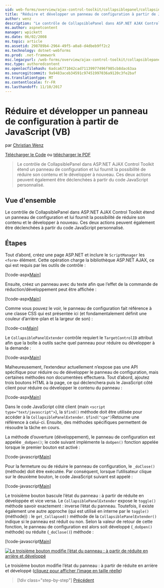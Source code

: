 ```yaml
---
uid: web-forms/overview/ajax-control-toolkit/collapsiblepanel/collapsing-and-expanding-a-panel-from-javascript-vb
title: "Réduire et développer un panneau de configuration à partir de JavaScript (VB) | Documents Microsoft"
author: wenz
description: "Le contrôle de CollapsiblePanel dans ASP.NET AJAX Control Toolkit étend un panneau de configuration et lui fournit la possibilité de réduire son contenu et le développer un..."
ms.author: aspnetcontent
manager: wpickett
ms.date: 06/02/2008
ms.topic: article
ms.assetid: 298789b4-2964-49f5-a0a8-d4dbeb9ff2c2
ms.technology: dotnet-webforms
ms.prod: .net-framework
msc.legacyurl: /web-forms/overview/ajax-control-toolkit/collapsiblepanel/collapsing-and-expanding-a-panel-from-javascript-vb
msc.type: authoredcontent
ms.openlocfilehash: 6adca6771042cad71139977496f985cb8dac63aa
ms.sourcegitcommit: 9a9483aceb34591c97451997036a9120c3fe2baf
ms.translationtype: MT
ms.contentlocale: fr-FR
ms.lasthandoff: 11/10/2017
---
```

<a name="collapsing-and-expanding-a-panel-from-javascript-vb"></a>Réduire et développer un panneau de configuration à partir de JavaScript (VB)
====================
par [Christian Wenz](https://github.com/wenz)

[Télécharger le Code](http://download.microsoft.com/download/8/a/a/8aab3c3e-de6f-463f-805c-5fda567eef6e/CollapsiblePanel1.vb.zip) ou [télécharger le PDF](http://download.microsoft.com/download/b/6/a/b6ae89ee-df69-4c87-9bfb-ad1eb2b23373/collapsiblepanel1VB.pdf)

> Le contrôle de CollapsiblePanel dans ASP.NET AJAX Control Toolkit étend un panneau de configuration et lui fournit la possibilité de réduire son contenu et le développer à nouveau. Ces deux actions peuvent également être déclenchées à partir du code JavaScript personnalisé.


## <a name="overview"></a>Vue d'ensemble

Le contrôle de CollapsiblePanel dans ASP.NET AJAX Control Toolkit étend un panneau de configuration et lui fournit la possibilité de réduire son contenu et le développer à nouveau. Ces deux actions peuvent également être déclenchées à partir du code JavaScript personnalisé.

## <a name="steps"></a>Étapes

Tout d’abord, créez une page ASP.NET et inclure le `ScriptManager` les `<form>` élément. Cette opération charge la bibliothèque ASP.NET AJAX, ce qui est requis par les outils de contrôle :

[!code-aspx[Main](collapsing-and-expanding-a-panel-from-javascript-vb/samples/sample1.aspx)]

Ensuite, créez un panneau avec du texte afin que l’effet de la commande de réduction/développement peut être affichée :

[!code-aspx[Main](collapsing-and-expanding-a-panel-from-javascript-vb/samples/sample2.aspx)]

Comme vous pouvez le voir, le panneau de configuration fait référence à une classe CSS qui est présentée ici (et fondamentalement définit une couleur d’arrière-plan et la largeur de son) :

[!code-css[Main](collapsing-and-expanding-a-panel-from-javascript-vb/samples/sample3.css)]

Le `CollapsiblePanelExtender` contrôle requiert le `TargetControlID` attribut afin que la boîte à outils sache quel panneau pour réduire ou développer à la demande :

[!code-aspx[Main](collapsing-and-expanding-a-panel-from-javascript-vb/samples/sample4.aspx)]

Malheureusement, l’extendeur actuellement n’expose pas une API spécifique pour réduire ou de développer le panneau de configuration, mais certaines méthodes non documentées effectuera. Tout d’abord, ajoutez trois boutons HTML à la page, ce qui déclenchera puis le JavaScript côté client pour réduire ou développer le contenu du panneau :

[!code-aspx[Main](collapsing-and-expanding-a-panel-from-javascript-vb/samples/sample5.aspx)]

Dans le code JavaScript côté client (main `<script type="text/javascript">`), la `$find()` méthode doit être utilisée pour accéder à la `CollapsiblePanelExtender`. `$find("cpe")`Retourne une référence à celui-ci. Ensuite, des méthodes spécifiques permettent de résoudre la tâche en cours.

La méthode d’ouverture (développement), le panneau de configuration est appelée `_doOpen()`; le code suivant implémente la `doOpen()` fonction appelée lorsque le premier bouton est activé :

[!code-javascript[Main](collapsing-and-expanding-a-panel-from-javascript-vb/samples/sample6.js)]

Pour la fermeture ou de réduire le panneau de configuration, le `_doClose()` (méthode) doit être exécutée. Par conséquent, lorsque l’utilisateur clique sur le deuxième bouton, le code JavaScript suivant est appelé :

[!code-javascript[Main](collapsing-and-expanding-a-panel-from-javascript-vb/samples/sample7.js)]

Le troisième bouton bascule l’état du panneau : à partir de réduite en développée et vice versa. Le `CollapsiblePanelExtender` expose le `toggle()` méthode savoir exactement : inverse l’état du panneau. Toutefois, il existe également une autre approche (qui est utilisé en interne par le `toggle()` (méthode)) : le `get_Collapsed()` méthode de la `CollapsiblePanelExtender()` indique si le panneau est réduit ou non. Selon la valeur de retour de cette fonction, le panneau de configuration est alors soit développé (`_doOpen()` méthode) ou réduite (`_doClose()`) méthode :

[!code-javascript[Main](collapsing-and-expanding-a-panel-from-javascript-vb/samples/sample8.js)]


[![Le troisième bouton modifie l’état du panneau : à partir de réduite en arrière et développé](collapsing-and-expanding-a-panel-from-javascript-vb/_static/image2.png)](collapsing-and-expanding-a-panel-from-javascript-vb/_static/image1.png)

Le troisième bouton modifie l’état du panneau : à partir de réduite en arrière et développé ([cliquez pour afficher l’image en taille réelle](collapsing-and-expanding-a-panel-from-javascript-vb/_static/image3.png))

>[!div class="step-by-step"]
[Précédent](collapsing-and-expanding-a-panel-from-javascript-cs.md)
